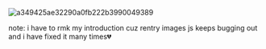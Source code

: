 
<!---
noutastisk/noutastisk is a ✨ special ✨ repository because its `README.md` (this file) appears on your GitHub profile.
You can click the Preview link to take a look at your changes.
--->
![a349425ae32290a0fb222b3990049389](https://github.com/user-attachments/assets/33cc0ffa-2964-4b22-86c2-caab317a8a6d)

note: i have to rmk my introduction cuz rentry images js keeps bugging out and i have fixed it many times💔
